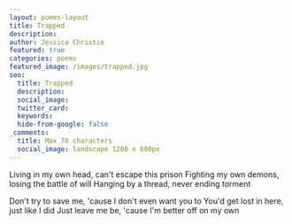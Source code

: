 ```yaml
---
layout: poems-layout
title: Trapped
description: 
author: Jessica Christie
featured: true
categories: poems
featured_image: /images/trapped.jpg
seo:
  title: Trapped
  description: 
  social_image:
  twitter_card:
  keywords:
  hide-from-google: false
_comments:
  title: Max 70 characters
  social_image: landscape 1200 x 600px
---
```


Living in my own head, can't escape this prison
Fighting my own demons, losing the battle of will
Hanging by a thread, never ending torment

Don't try to save me, 'cause I don't even want you to
You'd get lost in here, just like I did
Just leave me be, 'cause I'm better off on my own